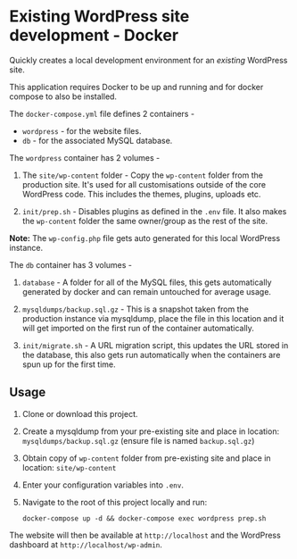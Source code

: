 # Existing WordPress site development - Docker

Quickly creates a local development environment for an *existing* WordPress site. 

This application requires Docker to be up and running and for docker compose to also be installed.

The `docker-compose.yml` file defines 2 containers - 

* `wordpress` - for the website files.
* `db` - for the associated MySQL database.

The `wordpress` container has 2 volumes - 

1. The `site/wp-content` folder - Copy the `wp-content` folder from the production site. It's used for all customisations outside of the core WordPress code. This includes the themes, plugins, uploads etc.

2. `init/prep.sh` - Disables plugins as defined in the `.env` file. It also makes the `wp-content` folder the same owner/group as the rest of the site.

**Note:** The `wp-config.php` file gets auto generated for this local WordPress instance.

The `db` container has 3 volumes - 

1. `database` - A folder for all of the MySQL files, this gets automatically generated by docker and can remain untouched for average usage.

2. `mysqldumps/backup.sql.gz` - This is a snapshot taken from the production instance via mysqldump, place the file in this location and it will get imported on the first run of the container automatically.

3. `init/migrate.sh` - A URL migration script, this updates the URL stored in the database, this also gets run automatically when the containers are spun up for the first time. 

## Usage
1. Clone or download this project.

2. Create a mysqldump from your pre-existing site and place in location: `mysqldumps/backup.sql.gz` (ensure file is named `backup.sql.gz`)

3. Obtain copy of `wp-content` folder from pre-existing site and place in location: `site/wp-content`

4. Enter your configuration variables into `.env`. 

5. Navigate to the root of this project locally and run:

    `docker-compose up -d && docker-compose exec wordpress prep.sh`

The website will then be available at `http://localhost` and the WordPress dashboard at `http://localhost/wp-admin`.
